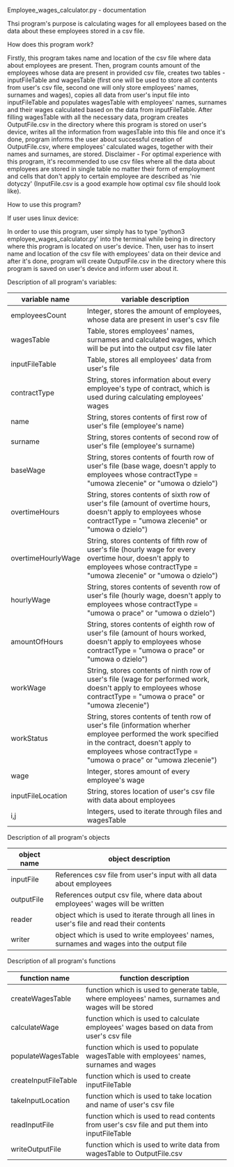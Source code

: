 Employee_wages_calculator.py - documentation

Thsi program's purpose is calculating wages for all employees based on the data about these employees stored in a csv file.

How does this program work?

Firstly, this program takes name and location of the csv file where data about employees are present. Then, program counts amount of the employees whose data are present in provided csv file, creates two tables - inputFileTable and wagesTable (first one will be used to store all contents from user's csv file, second one will only store employees' names, surnames and wages), copies all data from user's input file into inputFileTable and populates wagesTable with employees' names, surnames and their wages calculated based on the data from inputFileTable. After filling wagesTable with all the necessary data, program creates OutputFile.csv in the directory where this program is stored on user's device, writes all the information from wagesTable into this file and once it's done, program informs the user about successful creation of OutputFile.csv, where employees' calculated wages, together with their names and surnames, are stored. Disclaimer - For optimal experience with this program, it's recommended to use csv files where all the data about employees are stored in single table no matter their form of employment and cells that don't apply to certain employee are described as 'nie dotyczy' (InputFile.csv is a good example how optimal csv file should look like).

How to use this program?

If user uses linux device:

In order to use this program, user simply has to type 'python3 employee_wages_calculator.py' into the terminal while being in directory where this program is located on user's device. Then, user has to insert name and location of the csv file with employees' data on their device and after it's done, program will create OutputFile.csv in the directory where this program is saved on user's device and inform user about it.

Description of all program's variables:

| variable name | variable description |
| ------------- | -------------------- |
| employeesCount | Integer, stores the amount of employees, whose data are present in user's csv file |
| wagesTable | Table, stores employees' names, surnames and calculated wages, which will be put into the output csv file later |
| inputFileTable | Table, stores all employees' data from user's file |
| contractType | String, stores information about every employee's type of contract, which is used during calculating employees' wages |
| name | String, stores contents of first row of user's file (employee's name) |
| surname | String, stores contents of second row of user's file (employee's surname) |
| baseWage | String, stores contents of fourth row of user's file (base wage, doesn't apply to employees whose contractType = "umowa zlecenie" or "umowa o dzielo") |
| overtimeHours | String, stores contents of sixth row of user's file (amount of overtime hours, doesn't apply to employees whose contractType = "umowa zlecenie" or "umowa o dzielo") |
| overtimeHourlyWage | String, stores contents of fifth row of user's file (hourly wage for every overtime hour, doesn't apply to employees whose contractType = "umowa zlecenie" or "umowa o dzielo") |
| hourlyWage | String, stores contents of seventh row of user's file (hourly wage, doesn't apply to employees whose contractType = "umowa o prace" or "umowa o dzielo") |
| amountOfHours | String, stores contents of eighth row of user's file (amount of hours worked, doesn't apply to employees whose contractType = "umowa o prace" or "umowa o dzielo") |
| workWage | String, stores contents of ninth row of user's file (wage for performed work, doesn't apply to employees whose contractType = "umowa o prace" or "umowa zlecenie") |
| workStatus | String, stores contents of tenth row of user's file (information wherher employee performed the work specified in the contract, doesn't apply to employees whose contractType = "umowa o prace" or "umowa zlecenie") |
| wage | Integer, stores amount of every employee's wage |
| inputFileLocation | String, stores location of user's csv file with data about employees |
| i,j | Integers, used to iterate through files and wagesTable |

Description of all program's objects

| object name | object description | 
| ----------- | ------------------ |
| inputFile | References csv file from user's input with all data about employees |
| outputFile | References output csv file, where data about employees' wages will be written |
| reader | object which is used to iterate through all lines in user's file and read their contents |
| writer | object which is used to write employees' names, surnames and wages into the output file |

Description of all program's functions

| function name | function description |
| ------------- | -------------------- |
| createWagesTable | function which is used to generate table, where employees' names, surnames and wages will be stored |
| calculateWage | function which is used to calculate employees' wages based on data from user's csv file |
| populateWagesTable | function which is used to populate wagesTable with employees' names, surnames and wages |
| createInputFileTable | function which is used to create inputFileTable |
| takeInputLocation | function which is used to take location and name of user's csv file |
| readInputFile | function which is used to read contents from user's csv file and put them into inputFileTable |
| writeOutputFile | function which is used to write data from wagesTable to OutputFile.csv |